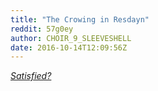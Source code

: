 ```yaml
---
title: "The Crowing in Resdayn"
reddit: 57g0ey
author: CHOIR_9_SLEEVESHELL
date: 2016-10-14T12:09:56Z
---
```


[*Satisfied?*](http://akhajiitc0daverse.com/crowing.pdf) 
